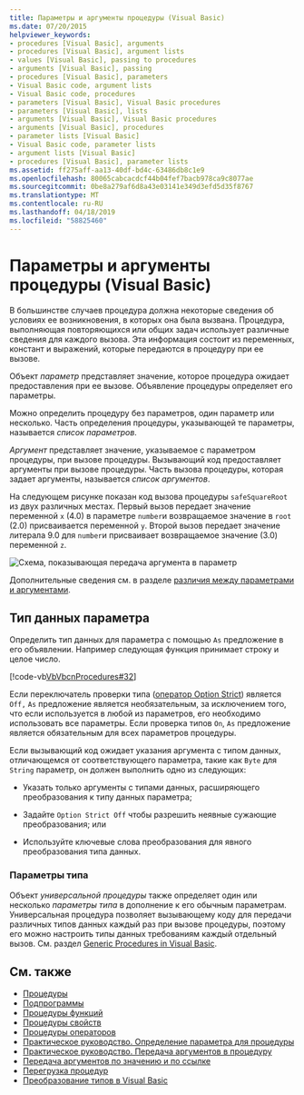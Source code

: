 ```yaml
---
title: Параметры и аргументы процедуры (Visual Basic)
ms.date: 07/20/2015
helpviewer_keywords:
- procedures [Visual Basic], arguments
- procedures [Visual Basic], argument lists
- values [Visual Basic], passing to procedures
- arguments [Visual Basic], passing
- procedures [Visual Basic], parameters
- Visual Basic code, argument lists
- Visual Basic code, procedures
- parameters [Visual Basic], Visual Basic procedures
- parameters [Visual Basic], lists
- arguments [Visual Basic], Visual Basic procedures
- arguments [Visual Basic], procedures
- parameter lists [Visual Basic]
- Visual Basic code, parameter lists
- argument lists [Visual Basic]
- procedures [Visual Basic], parameter lists
ms.assetid: ff275aff-aa13-40df-bd4c-63486db8c1e9
ms.openlocfilehash: 80065cabcacdcf44b04fef7bacb978ca9c8077ae
ms.sourcegitcommit: 0be8a279af6d8a43e03141e349d3efd5d35f8767
ms.translationtype: MT
ms.contentlocale: ru-RU
ms.lasthandoff: 04/18/2019
ms.locfileid: "58825460"
---
```

# <a name="procedure-parameters-and-arguments-visual-basic"></a>Параметры и аргументы процедуры (Visual Basic)
В большинстве случаев процедура должна некоторые сведения об условиях ее возникновения, в которых она была вызвана. Процедура, выполняющая повторяющихся или общих задач использует различные сведения для каждого вызова. Эта информация состоит из переменных, констант и выражений, которые передаются в процедуру при ее вызове.  
  
 Объект *параметр* представляет значение, которое процедура ожидает предоставления при ее вызове. Объявление процедуры определяет его параметры.  
  
 Можно определить процедуру без параметров, один параметр или несколько. Часть определения процедуры, указывающей те параметры, называется *список параметров*.  
  
 *Аргумент* представляет значение, указываемое с параметром процедуры, при вызове процедуры. Вызывающий код предоставляет аргументы при вызове процедуры. Часть вызова процедуры, которая задает аргументы, называется *список аргументов*.  
  
 На следующем рисунке показан код вызова процедуры `safeSquareRoot` из двух различных местах. Первый вызов передает значение переменной `x` (4.0) в параметре `number`и возвращаемое значение в `root` (2.0) присваивается переменной `y`. Второй вызов передает значение литерала 9.0 для `number`и присваивает возвращаемое значение (3.0) переменной `z`.  
  
 ![Схема, показывающая передача аргумента в параметр](./media/procedure-parameters-and-arguments/pass-argument-parameter.gif)  
  
 Дополнительные сведения см. в разделе [различия между параметрами и аргументами](./differences-between-parameters-and-arguments.md).  
  
## <a name="parameter-data-type"></a>Тип данных параметра  
 Определить тип данных для параметра с помощью `As` предложение в его объявлении. Например следующая функция принимает строку и целое число.  
  
 [!code-vb[VbVbcnProcedures#32](~/samples/snippets/visualbasic/VS_Snippets_VBCSharp/VbVbcnProcedures/VB/Class1.vb#32)]  
  
 Если переключатель проверки типа ([оператор Option Strict](../../../../visual-basic/language-reference/statements/option-strict-statement.md)) является `Off,` `As` предложение является необязательным, за исключением того, что если используется в любой из параметров, его необходимо использовать все параметры. Если проверка типов `On`, `As` предложение является обязательным для всех параметров процедуры.  
  
 Если вызывающий код ожидает указания аргумента с типом данных, отличающемся от соответствующего параметра, такие как `Byte` для `String` параметр, он должен выполнить одно из следующих:  
  
-   Указать только аргументы с типами данных, расширяющего преобразования к типу данных параметра;  
  
-   Задайте `Option Strict Off` чтобы разрешить неявные сужающие преобразования; или  
  
-   Используйте ключевые слова преобразования для явного преобразования типа данных.  
  
### <a name="type-parameters"></a>Параметры типа  
 Объект *универсальной процедуры* также определяет один или несколько *параметры типа* в дополнение к его обычным параметрам. Универсальная процедура позволяет вызывающему коду для передачи различных типов данных каждый раз при вызове процедуры, поэтому его можно настроить типы данных требованиям каждый отдельный вызов. См. раздел [Generic Procedures in Visual Basic](../../../../visual-basic/programming-guide/language-features/data-types/generic-procedures.md).  
  
## <a name="see-also"></a>См. также

- [Процедуры](./index.md)
- [Подпрограммы](./sub-procedures.md)
- [Процедуры функций](./function-procedures.md)
- [Процедуры свойств](./property-procedures.md)
- [Процедуры операторов](./operator-procedures.md)
- [Практическое руководство. Определение параметра для процедуры](./how-to-define-a-parameter-for-a-procedure.md)
- [Практическое руководство. Передача аргументов в процедуру](./how-to-pass-arguments-to-a-procedure.md)
- [Передача аргументов по значению и по ссылке](./passing-arguments-by-value-and-by-reference.md)
- [Перегрузка процедур](./procedure-overloading.md)
- [Преобразование типов в Visual Basic](../../../../visual-basic/programming-guide/language-features/data-types/type-conversions.md)
